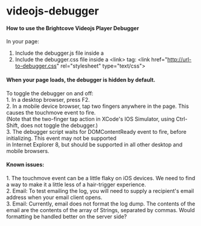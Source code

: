 videojs-debugger
================

<h4>How to use the Brightcove Videojs Player Debugger</h4>

In your page:<br>
1. Include the debugger.js file inside a <script> tag: <script src="http://url-to-debugger.js"></script><br>
2. Include the debugger.css file inside a &lt;link&gt; tag: &lt;link href="http://url-to-debugger.css" rel="stylesheet" type="text/css"&gt;

<h4>When your page loads, the debugger is hidden by default.</h4>
To toggle the debugger on and off:<br>
1. In a desktop browser, press F2.<br>
2. In a mobile device browser, tap two fingers anywhere in the page.  This causes the touchmove event to fire.<br>
   (Note that the two-finger tap action in XCode's IOS Simulator, using Ctrl-Shift, does not toggle the debugger.)<br>
3. The debugger script waits for DOMContentReady event to fire, before initializing.  This event may not be supported <br>in Internet Explorer 8, but should be supported in all other desktop and mobile browsers.<br>

<h4>Known issues:</h4>
1. The touchmove event can be a little flaky on iOS devices.  We need to find a way to make it a little less of a hair-trigger experience.<br>
2. Email: To test emailing the log, you will need to supply a recipient's email address when your email client opens.<br>
3. Email: Currently, email does not format the log dump.  The contents of the email are the contents of the array of Strings, separated by commas.  Would formatting be handled better on the server side?<br>
